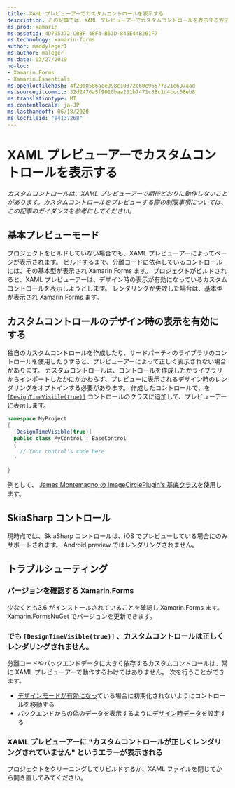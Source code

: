 ```yaml
---
title: XAML プレビューアーでカスタムコントロールを表示する
description: この記事では、XAML プレビューアーでカスタムコントロールを表示する方法について説明します。
ms.prod: xamarin
ms.assetid: 4D795372-CB8F-48F4-B63D-845E44B261F7
ms.technology: xamarin-forms
author: maddyleger1
ms.author: maleger
ms.date: 03/27/2019
no-loc:
- Xamarin.Forms
- Xamarin.Essentials
ms.openlocfilehash: 4f20a0586aee998c10372c60c96577321e697aad
ms.sourcegitcommit: 32d2476a5f9016baa231b7471c88c1d4ccc08eb8
ms.translationtype: MT
ms.contentlocale: ja-JP
ms.lasthandoff: 06/18/2020
ms.locfileid: "84137268"
---
```

# <a name="render-custom-controls-in-the-xaml-previewer"></a>XAML プレビューアーでカスタムコントロールを表示する

_カスタムコントロールは、XAML プレビューアーで期待どおりに動作しないことがあります。カスタムコントロールをプレビューする際の制限事項については、この記事のガイダンスを参考にしてください。_

## <a name="basic-preview-mode"></a>基本プレビューモード

プロジェクトをビルドしていない場合でも、XAML プレビューアーによってページが表示されます。 ビルドするまで、分離コードに依存しているコントロールには、その基本型が表示され Xamarin.Forms ます。 プロジェクトがビルドされると、XAML プレビューアーは、デザイン時の表示が有効になっているカスタムコントロールを表示しようとします。 レンダリングが失敗した場合は、基本型が表示され Xamarin.Forms ます。

## <a name="enable-design-time-rendering-for-custom-controls"></a>カスタムコントロールのデザイン時の表示を有効にする

独自のカスタムコントロールを作成したり、サードパーティのライブラリのコントロールを使用したりすると、プレビューアーによって正しく表示されない場合があります。 カスタムコントロールは、コントロールを作成したかライブラリからインポートしたかにかかわらず、プレビューに表示されるデザイン時のレンダリングをオプトインする必要があります。 作成したコントロールで、を [`[DesignTimeVisible(true)]`](xref:System.ComponentModel.DesignTimeVisibleAttribute) コントロールのクラスに追加して、プレビューアーに表示します。

```csharp
namespace MyProject
{
  [DesignTimeVisible(true)]
  public class MyControl : BaseControl
  {
    // Your control's code here
  }

}
```

例として、 [James Montemagno の ImageCirclePlugin's 基底クラス](https://github.com/jamesmontemagno/ImageCirclePlugin/blob/master/src/ImageCircle/CircleImage.shared.cs)を使用します。

## <a name="skiasharp-controls"></a>SkiaSharp コントロール

現時点では、SkiaSharp コントロールは、iOS でプレビューしている場合にのみサポートされます。 Android preview ではレンダリングされません。

## <a name="troubleshooting"></a>トラブルシューティング

### <a name="check-your-xamarinforms-version"></a>バージョンを確認する Xamarin.Forms
少なくとも3.6 がインストールされていることを確認し Xamarin.Forms ます。 Xamarin.FormsNuGet でバージョンを更新できます。

### <a name="even-with-designtimevisibletrue-my-custom-control-isnt-rendering-properly"></a>でも `[DesignTimeVisible(true)]` 、カスタムコントロールは正しくレンダリングされません。
分離コードやバックエンドデータに大きく依存するカスタムコントロールは、常に XAML プレビューアーで動作するわけではありません。 次を行うことができます。

* [デザインモードが有効になっ](index.md#detect-design-mode)ている場合に初期化されないようにコントロールを移動する
* バックエンドからの偽のデータを表示するように[デザイン時データ](design-time-data.md)を設定する

### <a name="the-xaml-previewer-shows-the-error-custom-controls-arent-rendering-properly"></a>XAML プレビューアーに "カスタムコントロールが正しくレンダリングされていません" というエラーが表示される
プロジェクトをクリーニングしてリビルドするか、XAML ファイルを閉じてから開き直してみてください。

